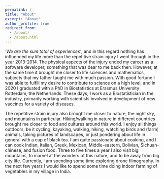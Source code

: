 ```yaml
---
permalink: /
title: "About"
excerpt: "About"
author_profile: true
redirect_from: 
  - /about/
  - /about.html
---
```


*'We are the sum total of experiences'*, and in this regard nothing has influenced my life more than the repetitive strain injury I went through in the year 2013-2014. The physical aspects of the injury ended my career as a software developer, something that was dear to me back then. However, at the same time it brought me closer to life sciences and mathematics, subjects that my father taught me with much passion. With good fortune I was able to fulfill my desire to contribute to science on a high level, and in 2020 I graduated with a PhD in Biostatistics at Erasmus University Rotterdam, the Netherlands. These days, I work as a Biostatistician in the industry, primarily working with scientists involved in development of new vaccines for a variety of diseases.

The repetitive strain injury also brought me closer to nature, the night sky, and mountains in particular. Hiking/walking in nature in different countries brought me closer to food and cultures around this world. I enjoy all things outdoors, be it cycling, kayaking, walking, hiking, watching birds and (farm) animals, taking pictures of landscapes, or just pondering about life in general with a cup of black tea. I am quite passionate about cooking, and I can cook Indian, Italian, Greek, Mexican, Middle-eastern, Bolivian, Sichuan-chinese, and fusion food. Three to five times a year I also visit big mountains, to marvel at the wonders of this nature, and to be away from big city life. Currently, I am spending some time exploring drone filmography. In the next few years I would like to spend some time doing indoor farming of vegetables in my village in India.